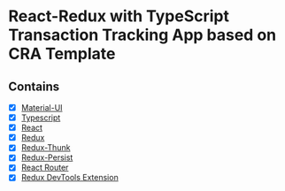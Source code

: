 # React-Redux with TypeScript Transaction Tracking App based on CRA Template

## Contains

-   [x] [Material-UI](https://github.com/mui-org/material-ui)
-   [x] [Typescript](https://www.typescriptlang.org/)
-   [x] [React](https://facebook.github.io/react/)
-   [x] [Redux](https://github.com/reactjs/redux)
-   [x] [Redux-Thunk](https://github.com/gaearon/redux-thunk)
-   [x] [Redux-Persist](https://github.com/rt2zz/redux-persist)
-   [x] [React Router](https://github.com/ReactTraining/react-router)
-   [x] [Redux DevTools Extension](https://github.com/zalmoxisus/redux-devtools-extension)